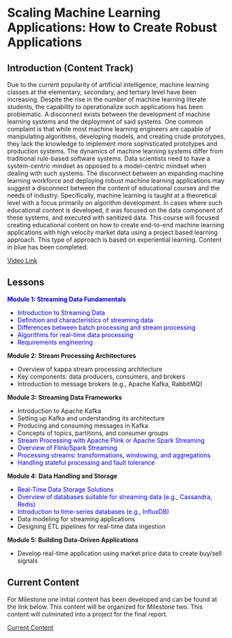 # Scaling Machine Learning Applications: How to Create Robust Applications
## Introduction (Content Track)
Due to the current popularity of artificial intelligence, machine learning classes
at the elementary, secondary, and tertiary level have been increasing. Despite
the rise in the number of machine learning literate students, the capability to
operationalize such applications has been problematic. A disconnect exists between
the development of machine learning systems and the deployment of
said systems. One common complaint is that while most machine
learning engineers are capable of manipulating algorithms, developing
models, and creating crude prototypes, they lack the knowledge to implement
more sophisticated prototypes and production systems. The dynamics of machine learning systems differ from traditional rule-based
software systems. Data scientists need to have a system-centric mindset as
opposed to a model-centric mindset when dealing with such systems.
The disconnect between an expanding machine learning workforce and deploying
robust machine learning applications may suggest a disconnect between the
content of educational courses and the needs of industry. Specifically, machine learning is taught at a theoretical level with a focus primarily on
algorithm development. In cases where such educational content is developed,
it was focused on the data component of these systems, and executed with sanitized
data. This course will focused creating educational content on how to create end-to-end machine learning applications with high velocity market data using a project based learning approach.
This type of approach is based on experiential learning. Content in blue has been completed.

[Video Link](https://mediaspace.gatech.edu/media/Scaling+Machine+Learning+Applications/1_03qeqwy0)

## Lessons

 <b> <span style="color: blue"> Module 1: Streaming Data Fundamentals  </span></b><br> 
- <span style="color: blue">Introduction to Streaming Data</span>
- <span style="color: blue">Definition and characteristics of streaming data</span>
- <span style="color: blue">Differences between batch processing and stream processing</span>
- <span style="color: blue">Algorithms for real-time data processing</span>
- <span style="color: blue">Requirements engineering</span>

<b> Module 2: Stream Processing Architectures</b><br> 
- Overview of kappa stream processing architecture
- Key components: data producers, consumers, and brokers
- Introduction to message brokers (e.g., Apache Kafka, RabbitMQ)
  
<b> Module 3: Streaming Data Frameworks</b><br> 
- Introduction to Apache Kafka
- Setting up Kafka and understanding its architecture
- Producing and consuming messages in Kafka
- Concepts of topics, partitions, and consumer groups
- <span style="color: blue">Stream Processing with Apache Flink or Apache Spark Streaming</span>
- <span style="color: blue">Overview of Flink/Spark Streaming</span>
- <span style="color: blue">Processing streams: transformations, windowing, and aggregations</span>
- <span style="color: blue">Handling stateful processing and fault tolerance</span>
  
<b> Module 4: Data Handling and Storage</b><br> 
- <span style="color: blue">Real-Time Data Storage Solutions</span>
- <span style="color: blue">Overview of databases suitable for streaming data (e.g., Cassandra, Redis)</span>
- <span style="color: blue">Introduction to time-series databases (e.g., InfluxDB)</span>
- Data modeling for streaming applications
- Designing ETL pipelines for real-time data ingestion
  
<b> Module 5: Building Data-Driven Applications</b><br> 
- Develop real-time application using market price data to create buy/sell signals

## Current Content

For Milestone one initial content has been developed and can be found at the link below.  This content will be organized for Milestone two. This content will culminated into a project for the final report.<br>

[Current Content](https://omscsyellowjacket.github.io/content)<br>
